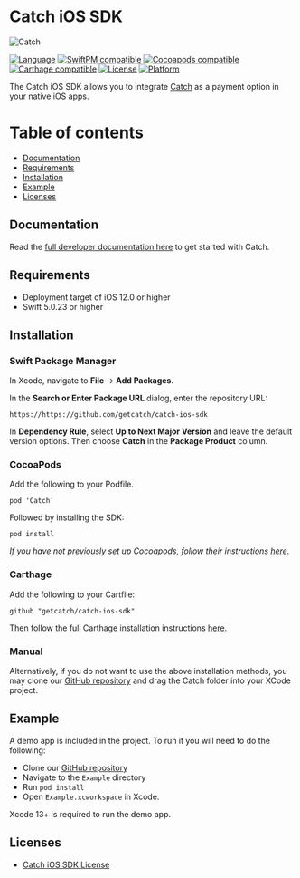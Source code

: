 # Catch iOS SDK

![Catch](https://user-images.githubusercontent.com/74115740/207220638-ef31c835-9a06-49d3-a8e5-d4e49acaae10.png)

[![Language](https://img.shields.io/badge/language-swift-green)](https://catch.readme.io/)
[![SwiftPM compatible](https://img.shields.io/badge/SwiftPM-compatible-brightgreen)](https://developer.apple.com/documentation/xcode/adding-package-dependencies-to-your-app)
[![Cocoapods compatible](https://img.shields.io/badge/Cocoapods-compatible-brightgreen)](https://guides.cocoapods.org/using/getting-started.html)
[![Carthage compatible](https://img.shields.io/badge/Carthage-compatible-brightgreen)](https://github.com/Carthage/Carthage)
[![License](https://img.shields.io/badge/license-MIT-lightgray)](https://github.com/getcatch/catch-ios-sdk/blob/main/LICENSE)
[![Platform](https://img.shields.io/cocoapods/p/ios)](https://catch.readme.io/)

The Catch iOS SDK allows you to integrate [Catch](https://www.getcatch.com) as a payment option in your native iOS apps.

Table of contents
=================

<!--ts-->
   * [Documentation](#documentation)
   * [Requirements](#requirements)
   * [Installation](#installation)
   * [Example](#example)
   * [Licenses](#licenses)

<!--te-->

## Documentation

Read the [full developer documentation here](https://catch.readme.io/reference) to get started with Catch.

## Requirements

- Deployment target of iOS 12.0 or higher
- Swift 5.0.23 or higher

## Installation
### Swift Package Manager

In Xcode, navigate to **File** → **Add Packages**.

In the **Search or Enter Package URL** dialog, enter the repository URL:
```
https://https://github.com/getcatch/catch-ios-sdk
```
In **Dependency Rule**, select **Up to Next Major Version** and leave the default version options. Then choose **Catch** in the **Package Product** column.

### CocoaPods

Add the following to your Podfile.
```
pod 'Catch'
```

Followed by installing the SDK:

```
pod install
```
*If you have not previously set up Cocoapods, follow their instructions [here](https://guides.cocoapods.org/using/getting-started.html).*

### Carthage

Add the following to your Cartfile:
```
github "getcatch/catch-ios-sdk"
```

Then follow the full Carthage installation instructions [here](https://github.com/Carthage/Carthage).

### Manual

Alternatively, if you do not want to use the above installation methods, you may clone our [GitHub repository](https://github.com/getcatch/catch-ios-sdk) and drag the Catch folder into your XCode project.

## Example
A demo app is included in the project. To run it you will need to do the following:
- Clone our [GitHub repository](https://github.com/getcatch/catch-ios-sdk)
- Navigate to the `Example` directory
- Run `pod install`
- Open `Example.xcworkspace` in Xcode.

Xcode 13+ is required to run the demo app.

## Licenses

- [Catch iOS SDK License](LICENSE)
